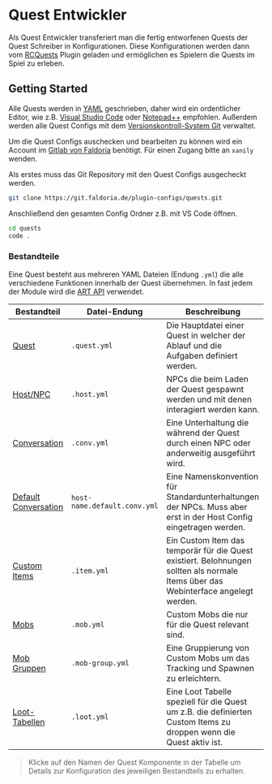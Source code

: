 # Quest Entwickler

Als Quest Entwickler transferiert man die fertig entworfenen Quests der Quest Schreiber in Konfigurationen. Diese Konfigurationen werden dann vom [RCQuests](../README.md) Plugin geladen und ermöglichen es Spielern die Quests im Spiel zu erleben.

## Getting Started

Alle Quests werden in [YAML](https://de.wikipedia.org/wiki/YAML) geschrieben, daher wird ein ordentlicher Editor, wie z.B. [Visual Studio Code](https://code.visualstudio.com/) oder [Notepad++](https://notepad-plus-plus.org/) empfohlen.
Außerdem werden alle Quest Configs mit dem [Versionskontroll-System Git](https://git-scm.com/downloads) verwaltet.

Um die Quest Configs auschecken und bearbeiten zu können wird ein Account im [Gitlab von Faldoria](https://git.faldoria.de/) benötigt. Für einen Zugang bitte an `xanily` wenden.

Als erstes muss das Git Repository mit den Quest Configs ausgecheckt werden.

```sh
git clone https://git.faldoria.de/plugin-configs/quests.git
```

Anschließend den gesamten Config Ordner z.B. mit VS Code öffnen.

```sh
cd quests
code .
```

### Bestandteile

Eine Quest besteht aus mehreren YAML Dateien (Endung `.yml`) die alle verschiedene Funktionen innerhalb der Quest übernehmen. In fast jedem der Module wird die [ART API](https://git.faldoria.de/raidcraft/raidcraft-api/blob/master/docs/ART-API.md) verwendet.

| Bestandteil                                                                                           | Datei-Endung                 | Beschreibung                                                                                                                       |
| ----------------------------------------------------------------------------------------------------- | ---------------------------- | ---------------------------------------------------------------------------------------------------------------------------------- |
| [Quest](QUEST-CONFIG.md)                                                                              | `.quest.yml`                 | Die Hauptdatei einer Quest in welcher der Ablauf und die Aufgaben definiert werden.                                                |
| [Host/NPC](https://git.faldoria.de/raidcraft/conversations/blob/master/docs/ADMIN.md#hosts)           | `.host.yml`                  | NPCs die beim Laden der Quest gespawnt werden und mit denen interagiert werden kann.                                               |
| [Conversation](https://git.faldoria.de/raidcraft/conversations/blob/master/docs/ADMIN.md)             | `.conv.yml`                  | Eine Unterhaltung die während der Quest durch einen NPC oder anderweitig ausgeführt wird.                                          |
| [Default Conversation](https://git.faldoria.de/raidcraft/conversations/blob/master/docs/ADMIN.md#hosts) | `host-name.default.conv.yml` | Eine Namenskonvention für Standardunterhaltungen der NPCs. Muss aber erst in der Host Config eingetragen werden.                   |
| [Custom Items](https://git.faldoria.de/raidcraft/rcitems/blob/master/docs/ADMIN.md#config-dateien)    | `.item.yml`                  | Ein Custom Item das temporär für die Quest existiert. Belohnungen sollten als normale Items über das Webinterface angelegt werden. |
| [Mobs](https://git.faldoria.de/raidcraft/rcmobs/blob/master/docs/ADMIN.md)                            | `.mob.yml`                   | Custom Mobs die nur für die Quest relevant sind.                                                                                   |
| [Mob Gruppen](https://git.faldoria.de/raidcraft/rcmobs/blob/master/docs/ADMIN.md#mob-gruppen)         | `.mob-group.yml`             | Eine Gruppierung von Custom Mobs um das Tracking und Spawnen zu erleichtern.                                                       |
| [Loot-Tabellen](https://git.faldoria.de/raidcraft/rcloot/blob/master/docs/ADMIN.md)                                                                                         | `.loot.yml`                  | Eine Loot Tabelle speziell für die Quest um z.B. die definierten Custom Items zu droppen wenn die Quest aktiv ist.                 |

> Klicke auf den Namen der Quest Komponente in der Tabelle um Details zur Konfiguration des jeweiligen Bestandteils zu erhalten.

